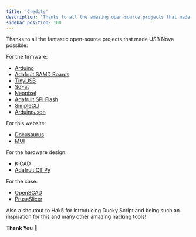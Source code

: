 ```yaml
---
title: 'Credits'
description: 'Thanks to all the amazing open-source projects that made USB Nova possible.'
sidebar_position: 100
---
```


Thanks to all the fantastic open-source projects that made USB Nova possible:

For the firmware:
* [Arduino](https://www.arduino.cc/)
* [Adafruit SAMD Boards](https://github.com/adafruit/Adafruit_Arduino_Boards)
* [TinyUSB](https://github.com/adafruit/Adafruit_TinyUSB_Arduino)
* [SdFat](https://github.com/adafruit/SdFat)
* [Neopixel](https://github.com/adafruit/Adafruit_NeoPixel)
* [Adafruit SPI Flash](https://github.com/adafruit/Adafruit_SPIFlash)
* [SimpleCLI](https://github.com/spacehuhnTech/simplecli)
* [ArduinoJson](https://arduinojson.org/)

For this website:
* [Docusaurus](https://docusaurus.io/)
* [MUI](https://github.com/mui/material-ui)

For the hardware design:
* [KiCAD](https://www.kicad.org/)
* [Adafruit QT Py](https://www.adafruit.com/product/4600)

For the case:
* [OpenSCAD](https://openscad.org/)
* [PrusaSlicer](https://github.com/prusa3d/PrusaSlicer)

Also a shoutout to Hak5 for introducing Ducky Script and being such an inspiration for this and many other amazing hacking tools!

**Thank You 🙏**
